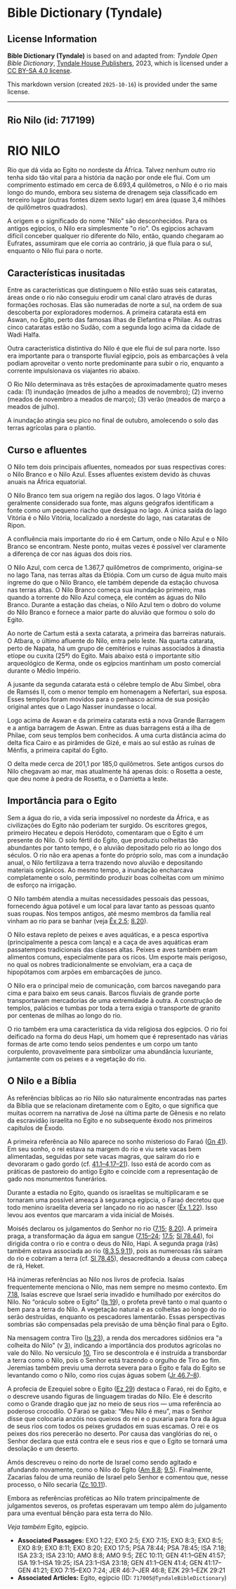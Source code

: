 # Bible Dictionary (Tyndale)

## License Information

**Bible Dictionary (Tyndale)** is based on and adapted from: _Tyndale Open Bible Dictionary_, [Tyndale House Publishers](https://tyndaleopenresources.com/), 2023, which is licensed under a [CC BY-SA 4.0 license](https://creativecommons.org/licenses/by-sa/4.0/legalcode.en).

This markdown version (created `2025-10-16`) is provided under the same license.



--------------------------------

## Rio Nilo (id: 717199)

RIO NILO
========

Rio que dá vida ao Egito no nordeste da África. Talvez nenhum outro rio tenha sido tão vital para a história da nação por onde ele flui. Com um comprimento estimado em cerca de 6\.693,4 quilômetros, o Nilo é o rio mais longo do mundo, embora seu sistema de drenagem seja classificado em terceiro lugar (outras fontes dizem sexto lugar) em área (quase 3,4 milhões de quilômetros quadrados).

A origem e o significado do nome "Nilo" são desconhecidos. Para os antigos egípcios, o Nilo era simplesmente "o rio". Os egípcios achavam difícil conceber qualquer rio diferente do Nilo, então, quando chegaram ao Eufrates, assumiram que ele corria ao contrário, já que fluía para o sul, enquanto o Nilo flui para o norte.

Características inusitadas
--------------------------

Entre as características que distinguem o Nilo estão suas seis cataratas, áreas onde o rio não conseguiu erodir um canal claro através de duras formações rochosas. Elas são numeradas de norte a sul, na ordem de sua descoberta por exploradores modernos. A primeira catarata está em Aswan, no Egito, perto das famosas ilhas de Elefantina e Philae. As outras cinco cataratas estão no Sudão, com a segunda logo acima da cidade de Wadi Halfa.

Outra característica distintiva do Nilo é que ele flui de sul para norte. Isso era importante para o transporte fluvial egípcio, pois as embarcações à vela podiam aproveitar o vento norte predominante para subir o rio, enquanto a corrente impulsionava os viajantes rio abaixo.

O Rio Nilo determinava as três estações de aproximadamente quatro meses cada: (1\) inundação (meados de julho a meados de novembro); (2\) inverno (meados de novembro a meados de março); (3\) verão (meados de março a meados de julho).

A inundação atingia seu pico no final de outubro, amolecendo o solo das terras agrícolas para o plantio.

Curso e afluentes
-----------------

O Nilo tem dois principais afluentes, nomeados por suas respectivas cores: o Nilo Branco e o Nilo Azul. Esses afluentes existem devido às chuvas anuais na África equatorial.

O Nilo Branco tem sua origem na região dos lagos. O lago Vitória é geralmente considerado sua fonte, mas alguns geógrafos identificam a fonte como um pequeno riacho que deságua no lago. A única saída do lago Vitória é o Nilo Vitória, localizado a nordeste do lago, nas cataratas de Ripon.

A confluência mais importante do rio é em Cartum, onde o Nilo Azul e o Nilo Branco se encontram. Neste ponto, muitas vezes é possível ver claramente a diferença de cor nas águas dos dois rios.

O Nilo Azul, com cerca de 1\.367,7 quilômetros de comprimento, origina\-se no lago Tana, nas terras altas da Etiópia. Com um curso de água muito mais íngreme do que o Nilo Branco, ele também depende da estação chuvosa nas terras altas. O Nilo Branco começa sua inundação primeiro, mas quando a torrente do Nilo Azul começa, ele contém as águas do Nilo Branco. Durante a estação das cheias, o Nilo Azul tem o dobro do volume do Nilo Branco e fornece a maior parte do aluvião que formou o solo do Egito.

Ao norte de Cartum está a sexta catarata, a primeira das barreiras naturais. O Atbara, o último afluente do Nilo, entra pelo leste. Na quarta catarata, perto de Napata, há um grupo de cemitérios e ruínas associados à dinastia etíope ou cuxita (25ª) do Egito. Mais abaixo está o importante sítio arqueológico de Kerma, onde os egípcios mantinham um posto comercial durante o Médio Império.

A jusante da segunda catarata está o célebre templo de Abu Simbel, obra de Ramsés II, com o menor templo em homenagem a Nefertari, sua esposa. Esses templos foram movidos para o penhasco acima de sua posição original antes que o Lago Nasser inundasse o local.

Logo acima de Aswan e da primeira catarata está a nova Grande Barragem e a antiga barragem de Aswan. Entre as duas barragens está a ilha de Philae, com seus templos bem conhecidos. A uma curta distância acima do delta fica Cairo e as pirâmides de Gizé, e mais ao sul estão as ruínas de Mênfis, a primeira capital do Egito.

O delta mede cerca de 201,1 por 185,0 quilômetros. Sete antigos cursos do Nilo chegavam ao mar, mas atualmente há apenas dois: o Rosetta a oeste, que deu nome à pedra de Rosetta, e o Damietta a leste.

Importância para o Egito
------------------------

Sem a água do rio, a vida seria impossível no nordeste da África, e as civilizações do Egito não poderiam ter surgido. Os escritores gregos, primeiro Hecateu e depois Heródoto, comentaram que o Egito é um presente do Nilo. O solo fértil do Egito, que produziu colheitas tão abundantes por tanto tempo, é o aluvião depositado pelo rio ao longo dos séculos. O rio não era apenas a fonte do próprio solo, mas com a inundação anual, o Nilo fertilizava a terra trazendo novo aluvião e depositando materiais orgânicos. Ao mesmo tempo, a inundação encharcava completamente o solo, permitindo produzir boas colheitas com um mínimo de esforço na irrigação.

O Nilo também atendia a muitas necessidades pessoais das pessoas, fornecendo água potável e um local para lavar tanto as pessoas quanto suas roupas. Nos tempos antigos, até mesmo membros da família real vinham ao rio para se banhar (veja [Êx 2\.5](https://ref.ly/Exod2:5); [8\.20](https://ref.ly/Exod8:20)).

O Nilo estava repleto de peixes e aves aquáticas, e a pesca esportiva (principalmente a pesca com lança) e a caça de aves aquáticas eram passatempos tradicionais das classes altas. Peixes e aves também eram alimentos comuns, especialmente para os ricos. Um esporte mais perigoso, no qual os nobres tradicionalmente se envolviam, era a caça de hipopótamos com arpões em embarcações de junco.

O Nilo era o principal meio de comunicação, com barcos navegando para cima e para baixo em seus canais. Barcos fluviais de grande porte transportavam mercadorias de uma extremidade à outra. A construção de templos, palácios e tumbas por toda a terra exigia o transporte de granito por centenas de milhas ao longo do rio.

O rio também era uma característica da vida religiosa dos egípcios. O rio foi deificado na forma do deus Hapi, um homem que é representado nas várias formas de arte como tendo seios pendentes e um corpo um tanto corpulento, provavelmente para simbolizar uma abundância luxuriante, juntamente com os peixes e a vegetação do rio.

O Nilo e a Bíblia
-----------------

As referências bíblicas ao rio Nilo são naturalmente encontradas nas partes da Bíblia que se relacionam diretamente com o Egito, o que significa que muitas ocorrem na narrativa de José na última parte de Gênesis e no relato da escravidão israelita no Egito e no subsequente êxodo nos primeiros capítulos de Êxodo.

A primeira referência ao Nilo aparece no sonho misterioso do Faraó ([Gn 41](https://ref.ly/Gen41:1-Gen41:57)). Em seu sonho, o rei estava na margem do rio e viu sete vacas bem alimentadas, seguidas por sete vacas magras, que saíram do rio e devoraram o gado gordo (cf. [41\.1–4,17–21](https://ref.ly/Gen41:1-Gen41:4,Gen41:17-Gen41:21)). Isso está de acordo com as práticas de pastoreio do antigo Egito e coincide com a representação de gado nos monumentos funerários.

Durante a estadia no Egito, quando os israelitas se multiplicaram e se tornaram uma possível ameaça à segurança egípcia, o Faraó decretou que todo menino israelita deveria ser lançado no rio ao nascer ([Êx 1\.22](https://ref.ly/Exod1:22)). Isso levou aos eventos que marcaram a vida inicial de Moisés.

Moisés declarou os julgamentos do Senhor no rio ([7\.15](https://ref.ly/Exod7:15); [8\.20](https://ref.ly/Exod8:20)). A primeira praga, a transformação da água em sangue ([7\.15–24](https://ref.ly/Exod7:15-Exod7:24); [17\.5](https://ref.ly/Exod17:5); [Sl 78\.44](https://ref.ly/Ps78:44)), foi dirigida contra o rio e contra o deus do Nilo, Hapi. A segunda praga (rãs) também estava associada ao rio ([8\.3,5,9,11](https://ref.ly/Exod8:3,Exod8:5,Exod8:9,Exod8:11)), pois as numerosas rãs saíram do rio e cobriram a terra (cf. [Sl 78\.45](https://ref.ly/Ps78:45)), desacreditando a deusa com cabeça de rã, Heket.

Há inúmeras referências ao Nilo nos livros de profecia. Isaías frequentemente menciona o Nilo, mas nem sempre no mesmo contexto. Em [7\.18](https://ref.ly/Isa7:18), Isaías escreve que Israel seria invadido e humilhado por exércitos do Nilo. No “oráculo sobre o Egito” ([Is 19](https://ref.ly/Isa19:1-Isa19:25)), o profeta prevê tanto o mal quanto o bem para a terra do Nilo. A vegetação natural e as colheitas ao longo do rio serão destruídas, enquanto os pescadores lamentarão. Essas perspectivas sombrias são compensadas pela previsão de uma bênção final para o Egito.

Na mensagem contra Tiro ([Is 23](https://ref.ly/Isa23:1-Isa23:18)), a renda dos mercadores sidônios era "a colheita do Nilo" (v [3](https://ref.ly/Isa23:3)), indicando a importância dos produtos agrícolas no vale do Nilo. No versículo [10](https://ref.ly/Isa23:10), Tiro se descontrola e é instruída a transbordar a terra como o Nilo, pois o Senhor está trazendo o orgulho de Tiro ao fim. Jeremias também previu uma derrota severa para o Egito e fala do Egito se levantando como o Nilo, como rios cujas águas sobem ([Jr 46\.7–8](https://ref.ly/Jer46:7-Jer46:8)).

A profecia de Ezequiel sobre o Egito ([Ez 29](https://ref.ly/Ezek29:1-Ezek29:21)) destaca o Faraó, rei do Egito, e o descreve usando figuras de linguagem tiradas do Nilo. Ele é descrito como o Grande dragão que jaz no meio de seus rios — uma referência ao poderoso crocodilo. O Faraó se gaba: “Meu Nilo é meu”, mas o Senhor disse que colocaria anzóis nos queixos do rei e o puxaria para fora da água de seus rios com todos os peixes grudados em suas escamas. O rei e os peixes dos rios perecerão no deserto. Por causa das vanglórias do rei, o Senhor declara que está contra ele e seus rios e que o Egito se tornará uma desolação e um deserto.

Amós descreveu o reino do norte de Israel como sendo agitado e afundando novamente, como o Nilo do Egito ([Am 8\.8](https://ref.ly/Amos8:8); [9\.5](https://ref.ly/Amos9:5)). Finalmente, Zacarias falou de uma reunião de Israel pelo Senhor e comentou que, nesse processo, o Nilo secaria ([Zc 10\.11](https://ref.ly/Zech10:11)).

Embora as referências proféticas ao Nilo tratem principalmente de julgamentos severos, os profetas esperavam um tempo além do julgamento para uma eventual bênção para esta terra do Nilo.

*Veja também* Egito, egípcio.

* **Associated Passages:** EXO 1:22; EXO 2:5; EXO 7:15; EXO 8:3; EXO 8:5; EXO 8:9; EXO 8:11; EXO 8:20; EXO 17:5; PSA 78:44; PSA 78:45; ISA 7:18; ISA 23:3; ISA 23:10; AMO 8:8; AMO 9:5; ZEC 10:11; GEN 41:1–GEN 41:57; ISA 19:1–ISA 19:25; ISA 23:1–ISA 23:18; GEN 41:1–GEN 41:4; GEN 41:17–GEN 41:21; EXO 7:15–EXO 7:24; JER 46:7–JER 46:8; EZK 29:1–EZK 29:21
* **Associated Articles:** Egito, egípcio (ID: `717005@TyndaleBibleDictionary`)

